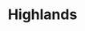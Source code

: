 ---
layout: photography
title:  "Highlands"
region: "Scotland"
year: 2019
id: highlands
intro: "Home to the UK's highest mountains, peaceful lochs and beautiful glens. A place that feels like home and hopefully, one day, will be."
seo:
  title: "Travel Photography - Scottish Highlands"
  description: "Photography from the southern Scottish Highlands including Stob Dearg, Stob Binnein, The Trossachs, Glen Coe and Loch Dochart."
  image:
    url: "Highlands-005.jpg"
    alt: "Sunset from Ben A'an"
hero:
  url: "Highlands-026.jpg"
  alt: "Ben Vorlich summit"
  location: ben-vorlich
thumb:
  - url: "Highlands-002.jpg"
    alt: "Sarah and Vinnie on Ben A'an Summit"
  - url: "Wild-Camp-008.jpg"
    alt: "Beinn Each sunset"
---